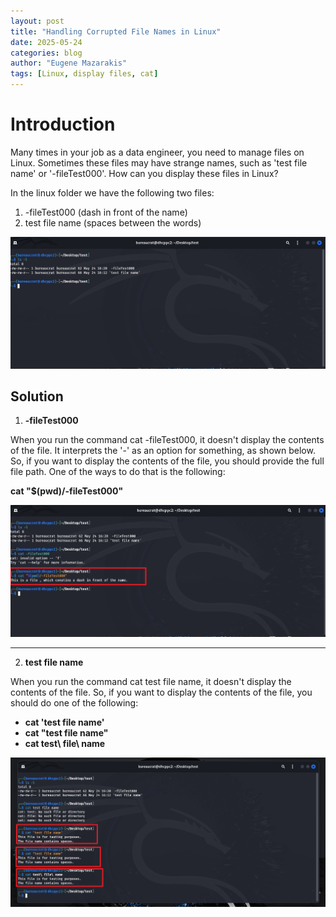 ```yaml
---
layout: post
title: "Handling Corrupted File Names in Linux"
date: 2025-05-24
categories: blog
author: "Eugene Mazarakis"
tags: [Linux, display files, cat]
---
```



# Introduction
Many times in your job as a data engineer, you need to manage files on Linux. Sometimes these files may have strange names, such as 'test file name' or '-fileTest000'. 
How can you display these files in Linux?

In the linux folder we have the following two files:
1. -fileTest000 (dash in front of the name)
2. test file name (spaces between the words)

![Photo 0](/assets/Img/BlogImages/010.BlogPost_24_05_2025/Working_Directory.PNG)   


## Solution

1. **-fileTest000** 

When you run the command cat -fileTest000, it doesn't display the contents of the file. It interprets the '-' as an option for something, as shown below.
So, if you want to display the contents of the file, you should provide the full file path. One of the ways to do that is the following:

**cat "$(pwd)/-fileTest000"**

![Photo 1](/assets/Img/BlogImages/010.BlogPost_24_05_2025/cat_print_file.PNG)

---

2. **test file name** 

When you run the command cat test file name, it doesn't display the contents of the file. So, if you want to display the contents of the file, you should do one of the following:

- **cat 'test file name'**
- **cat "test file name"**
- **cat test\ file\ name**

![Photo 2](/assets/Img/BlogImages/010.BlogPost_24_05_2025/cat_print_file_spaces.PNG)
